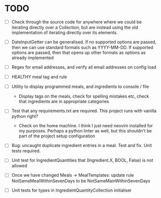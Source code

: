 # TODO

- [ ] Check through the source code for anywhere where we could be iterating directly over a Collection, but are instead using the old implementation of iterating directly over its elements.

- [ ] DateInputGetter can be generalised. If no supported options are passed, then we can use standard formats such as YYYY-MM-DD. If supported options are passed, then that opens up other formats as options as already implemented

- [ ] Regex for email addresses, and verify all email addresses on config load

- [ ] HEALTHY meal tag and rule

- [ ] Utility to display programmed meals, and ingredients to console / file
	- Display tags on the meals, check for spelling mistakes etc, check that ingredients are in appropriate categories

- [ ] Test that any requirements.txt are required. This project runs with vanilla python right?
	- Check on the home machine. I think I just need neovim installed for my purposes. Perhaps a python linter as well, but this shouldn't be part of the project setup configuration

- [ ] Bug: uncaught duplicate ingredient entries in a meal. Test and fix. Unit tests required.

- [ ] Unit test for IngredientQuantities that (Ingredient.X, BOOL, False) is not allowed

- [ ] Once we have changed Meals -> MealTemplates: update rule NotSameMealWithinSevenDays to be NotSameMainWithinSevenDays

- [ ] Unit tests for types in IngredientQuantityCollection initialiser
